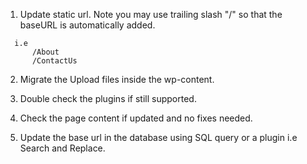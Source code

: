 1. Update static url. Note you may use trailing slash "/" so that the baseURL is automatically added.
```
  i.e 
      /About
      /ContactUs
```
2. Migrate the Upload files inside the wp-content.

3. Double check the plugins if still supported.

4. Check the page content if updated and no fixes needed.

5. Update the base url in the database using SQL query or a plugin i.e Search and Replace.
